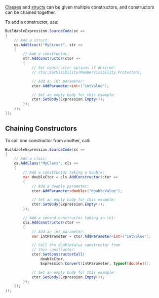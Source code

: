 [Classes](/api/Building-Classes) and [structs](/api/Building-Structs) can be given multiple constructors, and
constructors can be chained together.

To add a constructor, use:

```csharp
BuildableExpression.SourceCode(sc =>
{
    // Add a struct:
    cs.AddStruct("MyStruct", str =>
    {
        // Add a constructor:
        str.AddConstructor(ctor =>
        {
            // Set constructor options if desired:
            // ctor.SetVisibility(MemberVisibility.Protected);

            // Add an int parameter:
            ctor.AddParameter<int>("intValue");

            // Set an empty body for this example:
            ctor.SetBody(Expression.Empty());
        });
    });
});
```

## Chaining Constructors

To call one constructor from another, call:

```csharp
BuildableExpression.SourceCode(sc =>
{
    // Add a class:
    cs.AddClass("MyClass", cls =>
    {
        // Add a constructor taking a double:
        var doubleCtor = cls.AddConstructor(ctor =>
        {
            // Add a double parameter:
            ctor.AddParameter<double>("doubleValue");

            // Set an empty body for this example:
            ctor.SetBody(Expression.Empty());
        });

        // Add a second constructor taking an int:
        cls.AddConstructor(ctor =>
        {
            // Add an int parameter:
            var intParameter = ctor.AddParameter<int>("intValue");

            // Call the doubleValue constructor from 
            // this constructor:
            ctor.SetConstructorCall(
                doubleCtor, 
                Expression.Convert(intParameter, typeof(double)));

            // Set an empty body for this example:
            ctor.SetBody(Expression.Empty());
        });
    });
});
```
